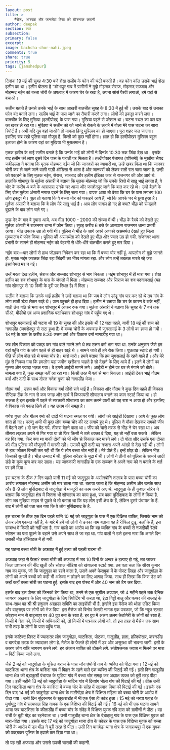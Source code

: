 ```yaml
---
layout: post
title: >
    मैसेज, अफवाह और जानलेवा हिंसा की खैफनाक कहानी
author: deepak
section: रपट
subsection:
primary: false
excerpt:
image: bachcha-chor-nahi.jpeg
comments: true
share: true
priority: 5
tags: [jamshedpur]
---
```


दिनांक 19 मई की सुबह 4:30 बजे शेख सलीम के फोन की घंटी बजती है। वह फोन कॉल उसके भाई शेख हलीम का था। हलीम बोलता है "शोभापुर गांव में ग्रामीणों ने मुझे मोहम्मद सेराज, मोहम्मद सज्जाद और मोहम्मद नईम को बच्चा चोरी के अफवाह में कारण घेर के रखा है, अपना सोर्स पैरवी लगाओ, हमे यहां से बचाओ।

सलीम बताते है उनसे उनके भाई के साथ आखरी बातचीत सुबह के 8:30 में हुई थी। उसके बाद से उसका फोन बंद बताने लगा। सलीम भाई के पास जाने का तैयारी करने लगा। लोगों को इकट्ठा करने लगा। बातचीत के लिए मुखिया (हल्दीपोख) के पास गया। मुखिया पहले से परेशान था। घटना स्थल का पल पल का खबर ले रहा था। मुखिया ने सलीम को को जाने से रोकने के लहजे में बोला मेरे पास घटना का सारा रिपोर्ट है। अभी यदि तुम वहां जाओगे तो मामला हिन्दू मुस्लिम का हो जाएगा। पूरा शहर जल जाएगा। इसलिए सब्र रखो पुलिस वहां मौजूद है. किसी को कुछ नहीं होगा। ज्ञात हो कि हल्दीपोखर मुस्लिम बहुल इलाका होने के कारण वहां का मुखिया भी मुसलमान है।

मृतक हलीम के भाई सलीम बताते है कि उनके भाई को लोगों ने दिनके 10:30 तक जिंदा देख था। इसके बाद हलीम की लाश दूसरे दिन पास के पहाड़ी पर मिलता है। हल्दीपोखर पंचायत (पश्चिमी) के मुखीया सैयद जबीउल्ला ने बताया कि मृतक मोहम्मद नईम जो कि जानवरों का व्यापारी था, उन्हें खबर मिला था कि जानवर चोरी कर ले जाने जाने वाली गाड़ी ओडिसा से आता है और जानवरों को लेकर रातों रात चला जाता है. उन्ही को पकड़ने के लिए मृतक नईम, सेराज, सज्जाद और हलीम इंडिका कार से राजनगर की और आये थे. हालांकि शोभापुर के मुर्तजा अंसारी ने बताया कि मृतक मोहम्मद जो कि उनके रिश्ते में साढू भाई लगता है, वे भोर के करीब 4 बजे के आसपास उनके घर आया और जमशेदपुर जाने कि बात कर रहे थे। उन्हें बैठने के लिए बोल मुर्तजा अंसारी नमाज पढ़ने के लिए चला गया। वापस आया तो देखा कि घर के पास लगभग 100 लोग इकट्ठा थे। पूछा तो बताया कि वे बच्चा चोर को पकड़ने आये हैं, जो कि आपके घर मे छुपा हुआ है। मुर्तजा अंसारी ने बताया कि वे लोग मेरे साढू भाई है। आप लोग पागल हो गए हो क्या? भीड़ को समझाने बुझाने के बाद लोग चले गए।

कुछ देर के बाद वे दुबारा आये. अब भीड़ 1000 - 2000 की संख्या में थी। भीड़ के रैवये को देखते हुए मुर्तजा अंसारी ने राजनगर थाना में फोन किया। सुबह करीब 6 बजे के आसपास राजनगर थाना प्रभारी आया। भीड़ तबतक उग्र हो गयी थी। पुलिस ने भीड़ के आगे अपने आपको असमर्थत देखते हुए जिला मुख्यालय में फोन किया। पुलिस की असमर्थता को देखते हुए भीड़ ओर ज्याद उग्र हो गयी. राजनगर थाना प्रभारी के सामने ही मोहम्मद नईम को बेहरमी से धीरे-धीरे बातचीत करते हुए मार दिया।

नईम बार—बार लोगों से हाथ जोड़कर निवेदन कर रहा था कि मैं बच्चा चोर नहीं हूं. आपलोग तो मुझे जानते हो. मृतक नईम जबतक जिंदा रहा जिंदगी का भीख मांगता रहा. और लोग उन्हें तबतक मारते रहे जब इंसानियत मर न गई।

उन्हें मरता देख हलीम, सेराज और सज्जाद शोभापुर से भाग निकला। नईम शोभापुर में ही मारा गया। शेख हलीम का शव शोभापुर के पास के जंगलों में मिला। मोहम्मद सज्जाद और सिराज का शव पदनामसाई (यह गांव शोभापुर से 10 किमी के दूरी पर स्थित है) में मिला।

सलीम ने बताया कि उनके भाई हलीम ने उन्हें बताया था कि जब वे लोग डांडू गांव पार कर रहे थे तब गांव के लोग लाठी डंडा लेकर खड़े थे। पास पहुचते ही हाथ दिया। हलीम ने बताया कि डर के कारण वे रुके नहीं, गाड़ी तेज गति से भगा कर शोभापुर में आकर रुक गया। मुर्तजा अंसारी ने बताया कि सुबह के 7 बने तक सीओ, बीडीयो एवं अन्य प्रशानिक पदाधिकार शोभापुर गांव में पहुँच गए थे।

शोभापुर पदमासाई की घटना थी 19 के सुबह की और इसके थी 12 घटा पहले, यानी 18 मई की शाम को नागाडीह (जमशेदपुर से सटा हुआ है) में बच्चा चोरी के अफवाह में जुगसलाई के 3 लोगों का हत्या हो गयी। 18 मई के शाम के करीब 8:30  उत्तम वर्मा और विकास वर्मा नागाडीह गया था।

जब लोग विकास को पकड़ कर गांव वाले मारने लगे थे तब उत्तम वर्मा भाग गया था. उनके अनुसार जैसे हम वहां पहुँचे गांव के लोग पहले से ही बाहर खड़े थे । सामने जाते ही हमे रोक लिया। पूछताछ स्टार्ट हो गयी। पीछे से लोग बोल रहे थे बच्चा चोर है। मारो मारो। हमने बताया कि हम जुगसलाई के रहने वाले हैं। और मेरे मुंह से निकल गया कि हमलोग यहां जमीन खरीदना चाहते है सो देखने के लिए आये हैं। इतने में लोगों का गुस्सा ओर ज्यादा भड़क गया। वे हमसे आईडी मागने लगे। आईडी न होने पर घर से मंगाने को बोले। मामला क्या है, कुछ समझ नहीं आ रहा था। किसी तरह मैं वहां से भाग निकला। आईडी देकर  भाई गौतम वर्मा और दादी के साथ दोस्त गणेश गुप्ता को नागाडीह भेजा।

गौतम वर्मा , उत्तम वर्मा और विकास वर्मा तीनो सगे भाई है। विकास और गौतम ने कुछ दिन पहले ही विकास सैप्टिक टैंक के नाम से कम जगह और खर्च में किफायती शौचालय बनाने का काम स्टार्ट किया था। हो सकता है इस इलाके में पहले से सरकारी शौचालय का काम करने वालों को यह राश न आया हो और इसलिए वे विकास को पकड़ लिये हों। यह उत्तम की समझ है।

गणेश गुप्ता और गौतम वर्मा की दादी भी घटना स्थल पर गयी। लोगों को आईडी दिखाया। आगे के कुछ लोग शांत हो गए। परन्तु अभी भी कुछ लोग बच्चा चोर की रट लगाये हुए थे। पुलिस ने मौका देखकर सबको जीप में बैठाने लगे। दो जन बैठ गये. तीसरा बैठने वाला था। जीप को चारो तरफ से भीड़ ने घेर रखा था। अब तीसरा लड़का अपने से गिर गया या तो फिर किसी ने उसे धक्का दे दिया, यह तो नहीं बता सकते। लेकिन वह गिर गया. फिर क्या था बाकी दोनों को भी जीप से निकाल कर मारने लगे। दो पोता और उसके एक दोस्त को भीड़ पुलिस की मौजूदगी में मारती रही। उसकी बूढ़ी दादी यह नजारा अपने आंखों से देख रही थी। लोगों से हाथ जोकर बिनती कर रही थी कि ये लोग बच्चा चोर नहीं हैं। मेरे पौते हैं। इन्हें छोड़ दो। लेकिन भीड़ किसकी सुनती है। भीड़ उन्माद में थी. पुलिस सरेंडर के मुद्रा में थी। लोगों ने तीनों को पुलिस के सामने लाठी डंडे के कूच कूच कर मार डाला। यह जानकारी नागाडीह के एक सज्जन ने अपने नाम को न बताने के शर्त पर हमें दिया।

इस घटना के ठीक 7 दिन पहले यानी 11 मई को जादुगुड़ा के असोनबोनि तालाब के पास बच्चा चोरी का आरोप लगाकर मोहम्मद असीम को मार डाला गया था. बताया जाता है कि मोहम्मद असीम और उसके साथ और 8-9 लोग मुर्सिदाबाद से जादुगोड़ा में मजदूरी का काम करने आए थे. जादुगुड़ा के ही कुशल सोरेन ने बताया कि जादूगोड़ा क्षेत्र में जितना भी शौचालय का काम हुआ, सब काम मुर्सिदावाद के लोगों ने किया है. लोग जब मुखिया साहब से पूछते थे तो बताता था कि यह लोग इसी क्षेत्र के हैं, लेकिन दूसरे पंचायत के हैं. बाद में लोगों को पता चल गया कि वे लोग मुर्सिदाबाद के है.

इस घटना के ठीक एक दिन पहले यानि 10 मई को  जादुगुड़ा के पास में एक विक्षिप्त व्यक्ति, जिसके नाम को लेकर लोग एकमत नहीं है, के बारे में हमें जो लोगों ने उनका नाम बताया वह है रीफिल टुडू. कहाँ के हैं, इस सम्बन्ध में किसी को नहीं पता है. गांव वालो का आरोप था कि वह व्यक्ति गांव के बच्चों से नजदीकी रेलवे स्टेशन का पता पूछने के बहाने उसे अपने साथ ले जा रहा था. गांव वालों ने उसे इतना मारा कि अगले दिन उसकी मौत हॉस्पिटल में हो गयी.

यह घटना बच्चा चोरी के अफवाह में हुई हत्या की पहली घटना थी.

अफवाह कहा से फैला? बच्चा चोरी की अफवाह में जब 10 दिनों के अन्दर 9 हत्याए हो गई, तब जाकर जिला प्रशासन की नींद खुली और सोशल मीडिया को खंगालना स्टार्ट क्या. तब पता चला कि सौरव कुमार नाम का युवक, जो कि जादुगुडा का रहने वाला है, उसने अपने फेसबुक में के पोस्ट लिखा और जादूगोड़ा के लोगों को अपने बच्चों को कही भी अकेला न छोड़ने का लिए आगाह किया. साथ ही लिखा कि किस डेट को कहाँ कहाँ बच्चा चोरी का घटना हुई. इसके बाद इस पोस्ट में और 40 जन को टैग कर दिया.

इसके बाद इस पोस्ट को जिनको टैग किया था, उनमे से एक सुशील अग्रवाल, जो 4 महीने पहले तक दैनिक जागरण अख़बार के लिए जादुगोड़ा के लिए रिपोर्टिंग भी करता था, ईटा गिट्टी बालू और पत्थर की सप्लाई के साथ-साथ वह श्री श्री हनुमान अखाडा समिति का लाइसेंसी भी है. इन्होने इस मैसेज को थोडा एडिट किया और वाटृसएप पर लोगों को भेज दिया. इस मैसेज को बिनोद केसरी नामक एक पत्रकार, जो कि न्यूज़ रफ़्तार कोल्हान नाम से वाटृसएप पर 40 ग्रुप बना के रखा है. हर ग्रुप में अलग अलग केटोगेरी के लोगों को रखा है. किसी में नेता को, किसी में अधिकारी को, तो किसी में पत्रकार लोगों को. तो इस तरह से मैसेज एक साथ सभी तरह के लोगों के पास पहुँच गया.

इनके कांटेक्ट लिस्ट में ज्यादातर लोग जादुगोड़ा, घाटशिला, पोटका, गालूडीह, हाता, हल्दिपोखर, करनडीह व बागबेड़ा तरफ के ज्यादातर लोग है. मैसेज के फैलते ही लोगों में डर और असुरक्षा की भावना जागी. इसी के कारण लोग रात्रि जागरण करने लगे. हर अंजान व्यक्ति को टोकने लगे. संतोषजनक जवाब न मिलने पर मारा – पिटी किया जाने लगा.

जैसे 2 मई को जादूगोड़ा के यूसिल बराज के पास जॉन एंथोनी नाम के व्यक्ति को पीटा गया। 12 मई को घाटशिला थाना क्षेत्र के बाशिदा गांव में बिहार के रहने वाले एक व्यक्ति की पिटाई की गई। इसी दिन गालूडीह थाना क्षेत्र की बड़ाकुर्शी पंचायत के घुटिया गांव में बच्चा चोर समझ कर अज्ञात व्यक्त को बुरी तरह पीटा गया। इसी महीने 13 मई को जादुगोड़ा के भाटिन गांव में दिव्यांग भोला गोप की पिटाई की गई। ठीक उसी दिन घाटशिला थाना क्षेत्र के काशिदा में बच्चा चोर के संदेह में सलमान मियां की पिटाई की गई। इसके एक दिन बाद 14 मई को जादुगोड़ा थाना क्षेत्र के माटीगोड़ा क्षेत्र में विक्षिप्त महिला को बच्चा चोरी के आरोप में पीटा गया। उसी दिन सुंदरनगर के खुकराडीह में भी एक ऐसा ही कांड हुआ। 15 मई को नरवा पहाड़ के मुर्गाघुटु गांव में सत्यपाल सिंह नामक के एक विक्षिप्त की पिटाई की गई। 16 मई को भी एक घटना सामने आया जब घाटशिला के कीताडीह में बच्चा चोर के संदेह में विक्षिप्त युवक रवि दास को ग्रामीणों ने पीटा। वह रांची के बूटी मोड़ का रहनेवाला था। उसी गालूडीह थाना क्षेत्र के बेड़ाहातू गांव के पास एक विक्षिप्त युवक को मारा-पीटा गया। इसके बाद 17 मई को जादूगोड़ा थाना क्षेत्र के कोडर के पास एक विक्षिप्त युवक को बच्चा चोरी के आरोप में उग्र भीड़ ने बुरी तरह से पीटा। उसी दिन बागबेड़ा थाना क्षेत्र के जगन्नाथपुर में एक युवक को पकड़कर पुलिस के हवाले कर दिया गया था।

तो यह रही अफवाह और उससे उपजी त्रासदी की कहानी.